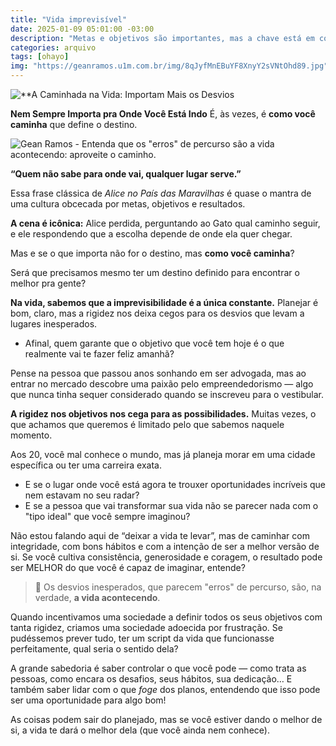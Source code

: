 ```yaml
---
title: "Vida imprevisível"
date: 2025-01-09 05:01:00 -03:00
description: "Metas e objetivos são importantes, mas a chave está em como você caminha."
categories: arquivo
tags: [ohayo]
img: "https://geanramos.u1m.com.br/img/8qJyfMnEBuYF8XnyY2sVNtOhd89.jpg"
---
```


![**A Caminhada na Vida: Importam Mais os Desvios](https://cdn.jsdelivr.net/gh/geanramos/files/img/rising-tag.png)

**Nem Sempre Importa pra Onde Você Está Indo**
É, às vezes, é **como você caminha** que define o destino.

![Gean Ramos - Entenda que os "erros" de percurso são a vida acontecendo: aproveite o caminho.](https://media.giphy.com/media/x1WhTqgYWngdO/giphy.gif)

**“Quem não sabe para onde vai, qualquer lugar serve.”**

Essa frase clássica de *Alice no País das Maravilhas* é quase o mantra de uma cultura obcecada por metas, objetivos e resultados.

**A cena é icônica:** Alice perdida, perguntando ao Gato qual caminho seguir, e ele respondendo que a escolha depende de onde ela quer chegar.

Mas e se o que importa não for o destino, mas **como você caminha**?

Será que precisamos mesmo ter um destino definido para encontrar o melhor pra gente?

**Na vida, sabemos que a imprevisibilidade é a única constante.** Planejar é bom, claro, mas a rigidez nos deixa cegos para os desvios que levam a lugares inesperados.

- Afinal, quem garante que o objetivo que você tem hoje é o que realmente vai te fazer feliz amanhã?

Pense na pessoa que passou anos sonhando em ser advogada, mas ao entrar no mercado descobre uma paixão pelo empreendedorismo — algo que nunca tinha sequer considerado quando se inscreveu para o vestibular.

**A rigidez nos objetivos nos cega para as possibilidades.** Muitas vezes, o que achamos que queremos é limitado pelo que sabemos naquele momento.

Aos 20, você mal conhece o mundo, mas já planeja morar em uma cidade específica ou ter uma carreira exata.

- E se o lugar onde você está agora te trouxer oportunidades incríveis que nem estavam no seu radar?
- E se a pessoa que vai transformar sua vida não se parecer nada com o "tipo ideal" que você sempre imaginou?

Não estou falando aqui de “deixar a vida te levar”, mas de caminhar com integridade, com bons hábitos e com a intenção de ser a melhor versão de si. Se você cultiva consistência, generosidade e coragem, o resultado pode ser MELHOR do que você é capaz de imaginar, entende?

> 🦋 Os desvios inesperados, que parecem "erros" de percurso, são, na
> verdade, **a vida acontecendo**.

Quando incentivamos uma sociedade a definir todos os seus objetivos com tanta rigidez, criamos uma sociedade adoecida por frustração. Se pudéssemos prever tudo, ter um script da vida que funcionasse perfeitamente, qual seria o sentido dela?

A grande sabedoria é saber controlar o que você pode — como trata as pessoas, como encara os desafios, seus hábitos, sua dedicação… E também saber lidar com o que *foge* dos planos, entendendo que isso pode ser uma oportunidade para algo bom!

As coisas podem sair do planejado, mas se você estiver dando o melhor de si, a vida te dará o melhor dela (que você ainda nem conhece).
